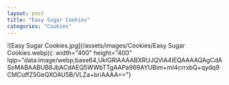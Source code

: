 ```yaml
---
layout: post
title: "Easy Sugar Cookies"
categories: "Cookies"
---
```

![Easy Sugar Cookies.jpg](/assets/images/Cookies/Easy Sugar Cookies.webp){: width="400" height="400" lqip="data:image/webp;base64,UklGRlAAAABXRUJQVlA4IEQAAAAQAgCdASoMABAABUB8JbACdAEQ5WWbTTgAAPa969AYUBim+mI4crrxbQ+qydq9CMCuffZ5GeQXOAU5B/VLZa+briAAAA=="}

